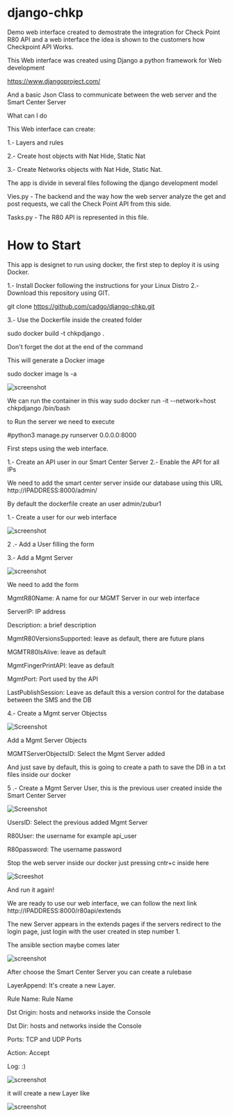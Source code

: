 # django-chkp

Demo web interface created to demostrate the integration for Check Point R80 API and a web interface
the idea is shown to the customers how Checkpoint API Works.

This Web interface was created using Django a python framework for Web development

https://www.djangoproject.com/

And a basic Json Class to communicate between the web server and the Smart Center Server

What can I do

This Web interface can create:

1.- Layers and rules

2.- Create host objects with Nat Hide, Static Nat

3.- Create Networks objects with Nat Hide, Static Nat.

The app is divide in several files following the django development model

Vies.py - The backend and the way how the web server analyze the get and post requests, we call the Check Point API from this side.

Tasks.py - The R80 API is represented in this file.

# How to Start

This app is designet to run using docker, the first step to deploy it is using Docker.

1.- Install Docker following the instructions for your Linux Distro
2.- Download this repository using GIT.

git clone https://github.com/cadgo/django-chkp.git

3.- Use the Dockerfile inside the created folder 

sudo docker build -t chkpdjango .

Don't forget the dot at the end of the command

This will generate a Docker image 

sudo docker image ls -a

![screenshot](https://github.com/cadgo/django-chkp/blob/assets/dockerimage.PNG)

We can run the container in this way
sudo docker run -it --network=host chkpdjango /bin/bash

to Run the server we need to execute

#python3 manage.py runserver 0.0.0.0:8000

First steps using the web interface.

1.- Create an API user in our Smart Center Server
2.- Enable the API for all IPs

We need to add the smart center server inside our database using this URL http://IPADDRESS:8000/admin/
  
  By default the dockerfile create an user admin/zubur1

1.- Create a user for our web interface

![screenshot](https://github.com/cadgo/django-chkp/blob/assets/users1.PNG)

2 .- Add a User filling the form

3.- Add a Mgmt Server

![screenshot](https://github.com/cadgo/django-chkp/blob/assets/MgmtServerAdd.PNG)

We need to add the form

MgmtR80Name: A name for our MGMT Server in our web interface

ServerIP: IP address

Description: a brief description 

MgmtR80VersionsSupported: leave as default, there are future plans

MGMTR80IsAlive: leave as default

MgmtFingerPrintAPI: leave as default

MgmtPort: Port used by the API 

LastPublishSession: Leave as default this a version control for the database between the SMS and the DB

4.- Create a Mgmt server Objectss

![Screenshot](https://github.com/cadgo/django-chkp/blob/assets/MgmtServerObjects.PNG)

Add a Mgmt Server Objects

MGMTServerObjectsID: Select the Mgmt Server added

And just save by default, this is going to create a path to save the DB in a txt files inside our docker

5 .- Create a Mgmt Server User, this is the previous user created inside the Smart Center Server

![Screenshot](https://github.com/cadgo/django-chkp/blob/assets/MgmtServerUsers.PNG)

UsersID: Select the previous added Mgmt Server

R80User: the username for example api_user

R80password: The username password

Stop the web server inside our docker  just pressing cntr+c inside here

![Screeshot](https://github.com/cadgo/django-chkp/blob/assets/stopWebServer.PNG)

And run it again!

We are ready to use our web interface, we can follow the next link http://IPADDRESS:8000/r80api/extends
  
The new Server appears in the extends pages if the servers redirect to the login page, just login with the user created in step number 1.

The ansible section maybe comes later

![screenshot](https://github.com/cadgo/django-chkp/blob/assets/extendsRules.PNG)

After choose the Smart Center Server you can create a rulebase

LayerAppend: It's create a new Layer.

Rule Name: Rule Name

Dst Origin: hosts and networks inside the Console

Dst Dir: hosts and networks inside the Console

Ports: TCP and UDP Ports

Action: Accept

Log: :)

![screenshot](https://github.com/cadgo/django-chkp/blob/assets/RuleBase.png)


it will create a new Layer like

![screenshot](https://github.com/cadgo/django-chkp/blob/assets/LayersCreated.PNG)

